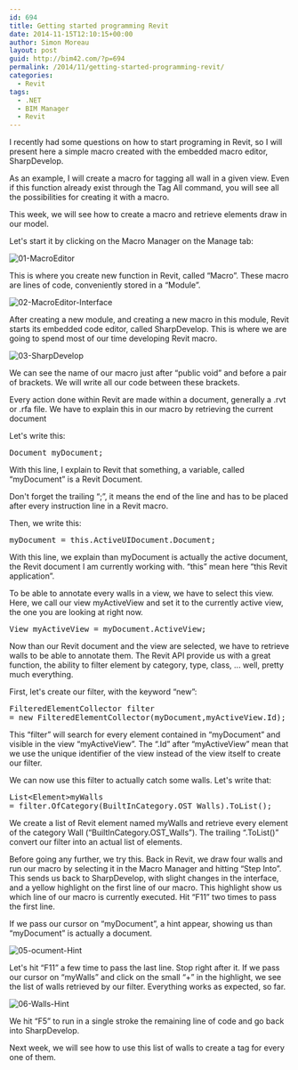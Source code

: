 ```yaml
---
id: 694
title: Getting started programming Revit
date: 2014-11-15T12:10:15+00:00
author: Simon Moreau
layout: post
guid: http://bim42.com/?p=694
permalink: /2014/11/getting-started-programming-revit/
categories:
  - Revit
tags:
  - .NET
  - BIM Manager
  - Revit
---
```

I recently had some questions on how to start programing in Revit, so I will present here a simple macro created with the embedded macro editor, SharpDevelop.

As an example, I will create a macro for tagging all wall in a given view. Even if this function already exist through the Tag All command, you will see all the possibilities for creating it with a macro.

This week, we will see how to create a macro and retrieve elements draw in our model.

Let's start it by clicking on the Macro Manager on the Manage tab:

![01-MacroEditor](http://bim42.com/wp-content/uploads/2014/11/01-MacroEditor.png)

This is where you create new function in Revit, called &#8220;Macro&#8221;. These macro are lines of code, conveniently stored in a &#8220;Module&#8221;.

![02-MacroEditor-Interface](http://bim42.com/wp-content/uploads/2014/11/02-MacroEditor-Interface.png)

After creating a new module, and creating a new macro in this module, Revit starts its embedded code editor, called SharpDevelop. This is where we are going to spend most of our time developing Revit macro.

![03-SharpDevelop](http://bim42.com/wp-content/uploads/2014/11/03-SharpDevelop.png)

We can see the name of our macro just after &#8220;public void&#8221; and before a pair of brackets. We will write all our code between these brackets.

Every action done within Revit are made within a document, generally a .rvt or .rfa file. We have to explain this in our macro by retrieving the current document

Let's write this:

<pre class="brush: csharp; title: ; notranslate" title="">Document myDocument;</pre>

With this line, I explain to Revit that something, a variable, called &#8220;myDocument&#8221; is a Revit Document.

Don't forget the trailing &#8220;;&#8221;, it means the end of the line and has to be placed after every instruction line in a Revit macro.

Then, we write this:

<pre class="brush: csharp; title: ; notranslate" title="">myDocument = this.ActiveUIDocument.Document;</pre>

With this line, we explain than myDocument is actually the active document, the Revit document I am currently working with. &#8220;this&#8221; mean here &#8220;this Revit application&#8221;.

To be able to annotate every walls in a view, we have to select this view. Here, we call our view myActiveView and set it to the currently active view, the one you are looking at right now.

<pre class="brush: csharp; title: ; notranslate" title="">View myActiveView = myDocument.ActiveView;</pre>

Now than our Revit document and the view are selected, we have to retrieve walls to be able to annotate them. The Revit API provide us with a great function, the ability to filter element by category, type, class, ...  well, pretty much everything.

First, let's create our filter, with the keyword &#8220;new&#8221;:

<pre class="brush: csharp; title: ; notranslate" title="">FilteredElementCollector filter 
= new FilteredElementCollector(myDocument,myActiveView.Id);</pre>

This &#8220;filter&#8221; will search for every element contained in &#8220;myDocument&#8221; and visible in the view &#8220;myActiveView&#8221;. The &#8220;.Id&#8221; after &#8220;myActiveView&#8221; mean that we use the unique identifier of the view instead of the view itself to create our filter.

We can now use this filter to actually catch some walls. Let's write that:

<pre class="brush: csharp; title: ; notranslate" title="">List&lt;Element&gt;myWalls 
= filter.OfCategory(BuiltInCategory.OST_Walls).ToList();</pre>

We create a list of Revit element named myWalls and retrieve every element of the category Wall (&#8220;BuiltInCategory.OST_Walls&#8221;). The trailing &#8220;.ToList()&#8221; convert our filter into an actual list of elements.

Before going any further, we try this. Back in Revit, we draw four walls and run our macro by selecting it in the Macro Manager and hitting &#8220;Step Into&#8221;. This sends us back to SharpDevelop, with slight changes in the interface, and a yellow highlight on the first line of our macro. This highlight show us which line of our macro is currently executed. Hit &#8220;F11&#8221; two times to pass the first line.

If we pass our cursor on &#8220;myDocument&#8221;, a hint appear, showing us than &#8220;myDocument&#8221; is actually a document.

![05-ocument-Hint](http://bim42.com/wp-content/uploads/2014/11/05-ocument-Hint.png)

Let's hit &#8220;F11&#8221; a few time to pass the last line. Stop right after it. If we pass our cursor on &#8220;myWalls&#8221; and click on the small &#8220;+&#8221; in the highlight, we see the list of walls retrieved by our filter. Everything works as expected, so far.

![06-Walls-Hint](http://bim42.com/wp-content/uploads/2014/11/06-Walls-Hint.png)

We hit &#8220;F5&#8221; to run in a single stroke the remaining line of code and go back into SharpDevelop.

Next week, we will see how to use this list of walls to create a tag for every one of them.